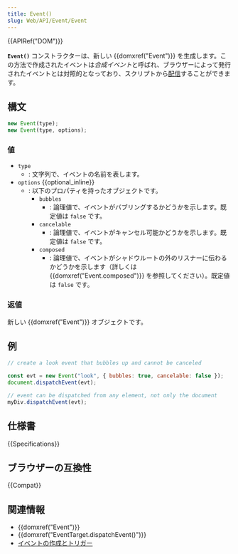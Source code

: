 ```yaml
---
title: Event()
slug: Web/API/Event/Event
---
```


{{APIRef("DOM")}}

**`Event()`** コンストラクターは、新しい {{domxref("Event")}} を生成します。この方法で作成されたイベントは*合成イベント*と呼ばれ、ブラウザーによって発行されたイベントとは対照的となっており、スクリプトから[配信](/ja/docs/Web/Events/Creating_and_triggering_events)することができます。

## 構文

```js
new Event(type);
new Event(type, options);
```

### 値

- `type`
  - : 文字列で、イベントの名前を表します。
- `options` {{optional_inline}}
  - : 以下のプロパティを持ったオブジェクトです。
    - `bubbles`
      - : 論理値で、イベントがバブリングするかどうかを示します。既定値は `false` です。
    - `cancelable`
      - : 論理値で、イベントがキャンセル可能かどうかを示します。既定値は `false` です。
    - `composed`
      - : 論理値で、イベントがシャドウルートの外のリスナーに伝わるかどうかを示します（詳しくは {{domxref("Event.composed")}} を参照してください）。既定値は `false` です。

### 返値

新しい {{domxref("Event")}} オブジェクトです。

## 例

```js
// create a look event that bubbles up and cannot be canceled

const evt = new Event("look", { bubbles: true, cancelable: false });
document.dispatchEvent(evt);

// event can be dispatched from any element, not only the document
myDiv.dispatchEvent(evt);
```

## 仕様書

{{Specifications}}

## ブラウザーの互換性

{{Compat}}

## 関連情報

- {{domxref("Event")}}
- {{domxref("EventTarget.dispatchEvent()")}}
- [イベントの作成とトリガー](/ja/docs/Web/Events/Creating_and_triggering_events)
